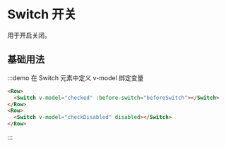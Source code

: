# Switch 开关

用于开启关闭。

## 基础用法

:::demo 在 Switch 元素中定义 v-model 绑定变量

```html
<Row>
  <Switch v-model="checked" :before-switch="beforeSwitch"></Switch>
</Row>
<Row>
  <Switch v-model="checkDisabled" disabled></Switch>
</Row>
```
:::

<script>
  import Row from '@/components/row';
  import Switch from '@/components/switch';

  export default {
    components: {
      Row,
      Switch,
    },
    data() {
      return {
        checked: false,
        checkDisabled: true,
      };
    },
    methods: {
      beforeSwitch(callback) {
        console.log(this.checked);
        callback();
      },
    },
  };
</script>